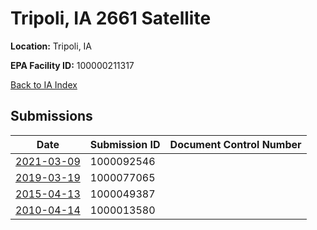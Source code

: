 # Tripoli, IA 2661 Satellite

**Location:** Tripoli, IA

**EPA Facility ID:** 100000211317

[Back to IA Index](../../index.md)

## Submissions

| Date | Submission ID | Document Control Number |
|------|--------------|-------------------------|
| [2021-03-09](submissions/1000092546.md) | 1000092546 |  |
| [2019-03-19](submissions/1000077065.md) | 1000077065 |  |
| [2015-04-13](submissions/1000049387.md) | 1000049387 |  |
| [2010-04-14](submissions/1000013580.md) | 1000013580 |  |
